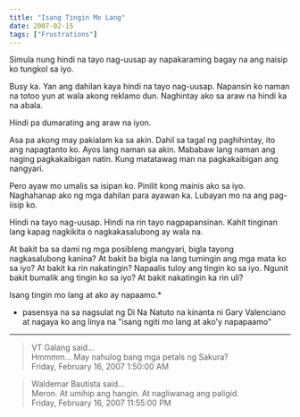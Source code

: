 ```yaml
---
title: "Isang Tingin Mo Lang"
date: 2007-02-15
tags: ["Frustrations"]
---
```


Simula nung hindi na tayo nag-uusap ay napakaraming bagay na ang naisip ko tungkol sa iyo.

Busy ka. Yan ang dahilan kaya hindi na tayo nag-uusap. Napansin ko naman na totoo yun at wala akong reklamo dun.  Naghintay ako sa araw na hindi ka na abala.

Hindi pa dumarating ang araw na iyon.

Asa pa akong may pakialam ka sa akin. Dahil sa tagal ng paghihintay, ito ang napagtanto ko. Ayos lang naman sa akin. Mababaw lang naman ang naging pagkakaibigan natin. Kung matatawag man na pagkakaibigan ang nangyari.

Pero ayaw mo umalis sa isipan ko. Pinilit kong mainis ako sa iyo. Naghahanap ako ng mga dahilan para ayawan ka. Lubayan mo na ang pag-iisip ko.

Hindi na tayo nag-uusap. Hindi na rin tayo nagpapansinan. Kahit tinginan lang kapag nagkikita o nagkakasalubong ay wala na.

At bakit ba sa dami ng mga posibleng mangyari, bigla tayong nagkasalubong kanina? At bakit ba bigla na lang tumingin ang mga mata ko sa iyo? At bakit ka rin nakatingin? Napaalis tuloy ang tingin ko sa iyo. Ngunit bakit bumalik ang tingin ko sa iyo? At bakit nakatingin ka rin uli?

Isang tingin mo lang at ako ay napaamo.*

* pasensya na sa nagsulat ng Di Na Natuto na kinanta ni Gary Valenciano at nagaya ko ang linya na "isang ngiti mo lang at ako'y napapaamo"

---

> VT Galang said...  
> Hmmmm... May nahulog bang mga petals ng Sakura?  
> Friday, February 16, 2007 1:50:00 AM 

> Waldemar Bautista said...  
> Meron. At umihip ang hangin. At nagliwanag ang paligid.  
> Friday, February 16, 2007 11:55:00 PM 